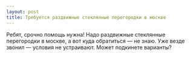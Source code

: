 ```yaml
---
layout: post 
title: Требуется раздвижные стеклянные перегородки в москве 
--- 
```

Ребят, срочно помощь нужна! Надо раздвижные стеклянные перегородки в москве, а вот куда обратиться — не знаю. Уже везде звонил — условия не устраивают. Может подкинете варианты?